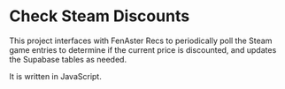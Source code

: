 # Check Steam Discounts

This project interfaces with FenAster Recs to periodically poll the Steam game entries to determine if the current price is discounted, and updates the Supabase tables as needed.  

It is written in JavaScript.
